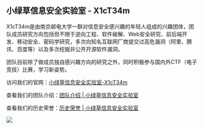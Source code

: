 ## 小绿草信息安全实验室 - X1cT34m

X1cT34m是由南京邮电大学一群对信息安全感兴趣的年轻人组成的兴趣团体，团队成员研究方向包括但不限于逆向工程、软件破解、Web安全研究、前后端开发、移动安全、密码学研究，多次向知名互联网厂商提交过高危漏洞（阿里、腾讯、百度等）以及多次挖掘并公开开源软件漏洞。

团队目前除了做成员独自感兴趣方向的研究之外，同时积极参与国内外CTF（电子竞技）比赛，学习新姿势。

访问我们的官网：[小绿草信息安全实验室-X1cT34m](https://ctf.njupt.edu.cn/)

查看我们的团队介绍：[团队介绍 | 小绿草信息安全实验室](https://ctf.njupt.edu.cn/members)

查看我们的历史荣誉：[历史荣誉 | 小绿草信息安全实验室](https://ctf.njupt.edu.cn/honors)

![](https://cdn.jsdelivr.net/gh/Anthem-whisper/imgbed/img/202207171739448.png)